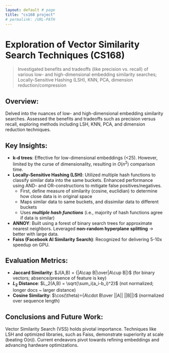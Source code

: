```yaml
---
layout: default # page
title: "cs168 project"
# permalink: /URL-PATH
---
```

# Exploration of Vector Similarity Search Techniques (CS168)

> Investigated benefits and tradeoffs (like precision vs. recall) of various low- and high-dimensional embedding similarity searches; Locally-Sensitive Hashing (LSH), KNN, PCA, dimension reduction/compression

## Overview:
Delved into the nuances of low- and high-dimensional embedding similarity searches. Assessed the benefits and tradeoffs such as precision versus recall, exploring methods including LSH, KNN, PCA, and dimension reduction techniques.

## Key Insights:
- **k-d trees**: Effective for low-dimensional embeddings (<25). However, limited by the curse of dimensionality, resulting in $O(n^2)$ comparison time.
- **Locally-Sensitive Hashing (LSH)**: Utilized multiple hash functions to classify similar data into the same buckets. Enhanced performance using AND- and OR-constructions to mitigate false positives/negatives.
  - First, define measure of similarity (cosine, euclidian) to determine how close data is in original space
  - Maps similar data to same buckets, and dissimilar data to different buckets
  - Uses ***multiple hash functions*** (i.e., majority of hash functions agree if data is similar)
- **ANNOY**: Built using a forest of binary search trees for approximate nearest neighbors. Leveraged **non-random hyperplane splitting** → better with large data.
- **Faiss (Facebook AI Similarity Search)**: Recognized for delivering 5-10x speedup on GPU.

## Evaluation Metrics:
- **Jaccard Similarity**: $J(A,B) = {|A\cap B|\over|A\cup B|}$ (for binary vectors; absence/presence of feature is key)
- **$L_2$ Distance**: $L_2(A,B) = \sqrt{\sum_i(a_i-b_i)^2}$ (not normalized; longer docs ~ larger distance)
- **Cosine Similarity**: $\cos(\theta)={A\cdot B\over ||A|| ||B||}$ (normalized over sequence length)

## Conclusions and Future Work:
Vector Similarity Search (VSS) holds pivotal importance. Techniques like LSH and optimized libraries, such as Faiss, demonstrate superiority at scale (beating O(n)). Current endeavors pivot towards refining embeddings and advancing hardware optimizations.